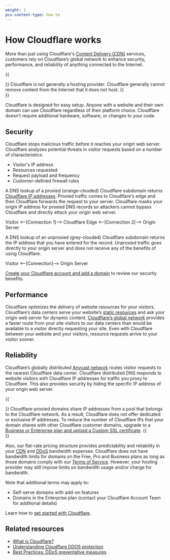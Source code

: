 ```yaml
---
weight: 1
pcx-content-type: how-to
---
```


# How Cloudflare works

More than just using Cloudflare's [Content Delivery (CDN)](https://www.cloudflare.com/learning/cdn/what-is-a-cdn/) services, customers rely on Cloudflare’s global network to enhance security, performance, and reliability of anything connected to the Internet.

{{<Aside type="note">}}
Cloudflare is not generally a hosting provider. Cloudflare generally cannot remove content from the Internet that it does not host.
{{</Aside>}}

Cloudflare is designed for easy setup. Anyone with a website and their own domain can use Cloudflare regardless of their platform choice. Cloudflare doesn’t require additional hardware, software, or changes to your code.

## Security

Cloudflare stops malicious traffic before it reaches your origin web server. Cloudflare analyzes potential threats in visitor requests based on a number of characteristics:

- Visitor's IP address
- Resources requested
- Request payload and frequency
- Customer-defined firewall rules

A DNS lookup of a proxied (orange-clouded) Cloudflare subdomain returns [Cloudflare IP addresses](https://www.cloudflare.com/ips/). Proxied traffic comes to Cloudflare's edge and then Cloudflare forwards the request to your server. Cloudflare masks your origin IP address for proxied DNS records so attackers cannot bypass Cloudflare and directly attack your origin web server.

Visitor <--[Connection 1]--> Cloudflare Edge <--[Connection 2]--> Origin Server

A DNS lookup of an unproxied (grey-clouded) Cloudflare subdomain returns the IP address that you have entered for the record. Unproxied traffic goes directly to your origin server and does not receive any of the benefits of using Cloudflare.

Visitor <--[Connection]--> Origin Server

[Create your Cloudflare account and add a domain](https://support.cloudflare.com/hc/en-us/articles/201720164) to review our security benefits.

## Performance

Cloudflare optimizes the delivery of website resources for your visitors. Cloudflare’s data centers serve your website’s [static resources](https://www.cloudflare.com/learning/cdn/caching-static-and-dynamic-content/) and ask your origin web server for dynamic content. [Cloudflare’s global network](https://www.cloudflare.com/network/) provides a faster route from your site visitors to our data centers than would be available to a visitor directly requesting your site. Even with Cloudflare between your website and your visitors, resource requests arrive to your visitor sooner.

## Reliability

Cloudflare’s globally distributed [Anycast network](https://www.cloudflare.com/learning/cdn/glossary/anycast-network/) routes visitor requests to the nearest Cloudflare data center. Cloudflare distributed DNS responds to website visitors with Cloudflare IP addresses for traffic you proxy to Cloudflare. This also provides security by hiding the specific IP address of your origin web server.

{{<Aside type="note">}}
Cloudflare-proxied domains share IP addresses from a pool that belongs to the Cloudflare network. As a result, Cloudflare does not offer dedicated or exclusive IP addresses. To reduce the number of Cloudflare IPs that your domain shares with other Cloudflare customer domains, upgrade to a [Business or Enterprise plan and upload a Custom SSL certificate](https://developers.cloudflare.com/ssl/edge-certificates/custom-certificates).
{{</Aside>}}

Also, our flat-rate pricing structure provides predictability and reliability in your [CDN](https://www.cloudflare.com/cdn-y/) and [DDoS](https://www.cloudflare.com/ddos/) bandwidth expenses. Cloudflare does not have bandwidth limits for domains on the Free, Pro and Business plans as long as those domains comply with our [Terms of Service](https://www.cloudflare.com/terms/). However, your hosting provider may still impose limits on bandwidth usage and/or charge for bandwidth.

Note that additional terms may apply to:

- Self-serve domains with add-on features
- Domains in the Enterprise plan (contact your Cloudflare Account Team for additional details)

Learn how to [get started with Cloudflare](https://support.cloudflare.com/hc/en-us/articles/360027989951).

## Related resources

- [What is Cloudflare?](https://www.cloudflare.com/learning/what-is-cloudflare/)
- [Understanding Cloudflare DDOS protection](https://support.cloudflare.com/hc/en-us/articles/200172676)
- [Best Practices: DDoS preventative measures](https://support.cloudflare.com/hc/en-us/articles/200170166)
